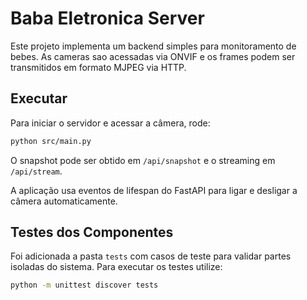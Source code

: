 # Baba Eletronica Server

Este projeto implementa um backend simples para monitoramento de bebes.
As cameras sao acessadas via ONVIF e os frames podem ser transmitidos
em formato MJPEG via HTTP.

## Executar

Para iniciar o servidor e acessar a câmera, rode:

```bash
python src/main.py
```

O snapshot pode ser obtido em `/api/snapshot` e o streaming em `/api/stream`.

A aplicação usa eventos de lifespan do FastAPI para ligar e desligar a câmera
automaticamente.

## Testes dos Componentes

Foi adicionada a pasta `tests` com casos de teste para validar partes
isoladas do sistema. Para executar os testes utilize:

```bash
python -m unittest discover tests
```
